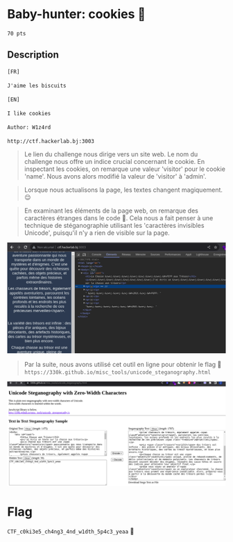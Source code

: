 # Baby-hunter: cookies 🍪
```
70 pts
```

## Description
```
[FR]

J'aime les biscuits

[EN]

I like cookies

Author: W1z4rd

http://ctf.hackerlab.bj:3003
```

> Le lien du challenge nous dirige vers un site web. Le nom du challenge nous offre un indice crucial concernant le cookie.
> En inspectant les cookies, on remarque une valeur 'visitor' pour le cookie 'name'. Nous avons alors modifié la valeur de 'visitor' à 'admin'.

> Lorsque nous actualisons la page, les textes changent magiquement.😌

> En examinant les éléments de la page web, on remarque des caractères étranges dans le code 🤔. Cela nous a fait penser à une technique de stéganographie utilisant les 'caractères invisibles Unicode', puisqu'il n'y a rien de visible sur la page.

<img src="File/cookie1.png">

> Par la suite, nous avons utilisé cet outil en ligne pour obtenir le flag 🚀 ```https://330k.github.io/misc_tools/unicode_steganography.html```

<img src="File/cookie2.png">

# Flag
```CTF_c0ki3e5_ch4ng3_4nd_w1dth_5p4c3_yeaa``` 🎉
